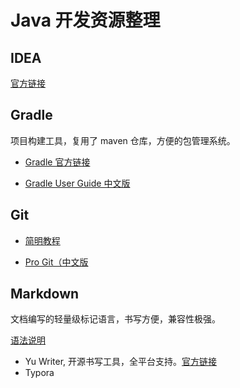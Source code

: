 # Java 开发资源整理

## IDEA

[官方链接](https://www.jetbrains.com/idea/)

## Gradle

项目构建工具，复用了 maven 仓库，方便的包管理系统。

- [Gradle 官方链接](https://gradle.org/)

- [Gradle User Guide 中文版](https://www.gitbook.com/book/dongchuan/gradle-user-guide-/details)

## Git

- [简明教程](http://rogerdudler.github.io/git-guide/index.zh.html)

- [Pro Git（中文版](http://git.oschina.net/progit/)

## Markdown

文档编写的轻量级标记语言，书写方便，兼容性极强。

[语法说明](http://wowubuntu.com/markdown/)

- Yu Writer, 开源书写工具，全平台支持。[官方链接](https://ivarptr.github.io/yu-writer.site/)
- Typora
